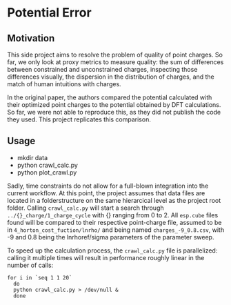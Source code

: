 # Potential Error
## Motivation
This side project aims to resolve the problem of quality of point charges.
So far, we only look at proxy metrics to measure quality: the sum of differences between constrained and unconstrained charges, inspecting those differences visually, the dispersion in the distribution of charges, and the match of human intuitions with charges.

In the original paper, the authors compared the potential calculated with their optimized point charges to the potential obtained by DFT calculations. So far, we were not able to reproduce this, as they did not publish the code they used. This project replicates this comparison.

## Usage
* mkdir data
* python crawl_calc.py
* python plot_crawl.py

Sadly, time constraints do not allow for a full-blown integration into the current workflow. At this point, the project assumes that data files are located in a folderstructure on the same hierarcical level as the project root folder.
Calling `crawl_calc.py` will start a search through `../{}_charge/1_charge_cycle` with {} ranging from 0 to 2.
All `esp.cube` files found will be compared to their respective point-charge file, assumed to be in `4_horton_cost_fuction/lnrho/` and being named `charges_-9_0.8.csv`, with -9 and 0.8 being the lnrhoref/sigma parameters of the parameter sweep.

To speed up the calculation process, the `crawl_calc.py` file is parallelized: calling it multiple times will result in performance roughly linear in the number of calls:
```
for i in `seq 1 1 20`
  do
  python crawl_calc.py > /dev/null &
  done
```
